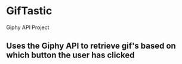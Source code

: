 # GifTastic
Giphy API Project

## Uses the Giphy API to retrieve gif's based on which button the user has clicked
